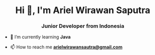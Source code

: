 <h1 align="center">Hi 👋, I'm Ariel Wirawan Saputra</h1>
<h3 align="center">Junior Developer from Indonesia</h3>


- 🌱 I’m currently learning **Java**

- 📫 How to reach me **arielwirawansautra@gmail.com**
 
 

